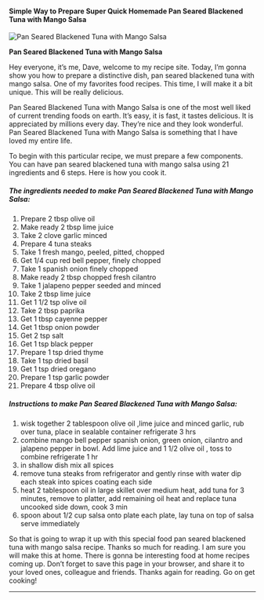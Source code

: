             

#### Simple Way to Prepare Super Quick Homemade Pan Seared Blackened Tuna with Mango Salsa

![Pan Seared Blackened Tuna with Mango Salsa](https://img-global.cpcdn.com/recipes/28685110/751x532cq70/pan-seared-blackened-tuna-with-mango-salsa-recipe-main-photo.jpg)

**Pan Seared Blackened Tuna with Mango Salsa**

Hey everyone, it’s me, Dave, welcome to my recipe site. Today, I’m gonna show you how to prepare a distinctive dish, pan seared blackened tuna with mango salsa. One of my favorites food recipes. This time, I will make it a bit unique. This will be really delicious.

Pan Seared Blackened Tuna with Mango Salsa is one of the most well liked of current trending foods on earth. It’s easy, it is fast, it tastes delicious. It is appreciated by millions every day. They’re nice and they look wonderful. Pan Seared Blackened Tuna with Mango Salsa is something that I have loved my entire life.

To begin with this particular recipe, we must prepare a few components. You can have pan seared blackened tuna with mango salsa using 21 ingredients and 6 steps. Here is how you cook it.

##### The ingredients needed to make Pan Seared Blackened Tuna with Mango Salsa:

1.  Prepare 2 tbsp olive oil
2.  Make ready 2 tbsp lime juice
3.  Take 2 clove garlic minced
4.  Prepare 4 tuna steaks
5.  Take 1 fresh mango, peeled, pitted, chopped
6.  Get 1/4 cup red bell pepper, finely chopped
7.  Take 1 spanish onion finely chopped
8.  Make ready 2 tbsp chopped fresh cilantro
9.  Take 1 jalapeno pepper seeded and minced
10.  Take 2 tbsp lime juice
11.  Get 1 1/2 tsp olive oil
12.  Take 2 tbsp paprika
13.  Get 1 tbsp cayenne pepper
14.  Get 1 tbsp onion powder
15.  Get 2 tsp salt
16.  Get 1 tsp black pepper
17.  Prepare 1 tsp dried thyme
18.  Take 1 tsp dried basil
19.  Get 1 tsp dried oregano
20.  Prepare 1 tsp garlic powder
21.  Prepare 4 tbsp olive oil

##### Instructions to make Pan Seared Blackened Tuna with Mango Salsa:

1.  wisk together 2 tablespoon olive oil ,lime juice and minced garlic, rub over tuna, place in sealable container refrigerate 3 hrs
2.  combine mango bell pepper spanish onion, green onion, cilantro and jalapeno pepper in bowl. Add lime juice and 1 1/2 olive oil , toss to combine refrigerate 1 hr
3.  in shallow dish mix all spices
4.  remove tuna steaks from refrigerator and gently rinse with water dip each steak into spices coating each side
5.  heat 2 tablespoon oil in large skillet over medium heat, add tuna for 3 minutes, remove to platter, add remaining oil heat and replace tuna uncooked side down, cook 3 min
6.  spoon about 1/2 cup salsa onto plate each plate, lay tuna on top of salsa serve immediately

So that is going to wrap it up with this special food pan seared blackened tuna with mango salsa recipe. Thanks so much for reading. I am sure you will make this at home. There is gonna be interesting food at home recipes coming up. Don’t forget to save this page in your browser, and share it to your loved ones, colleague and friends. Thanks again for reading. Go on get cooking!

* * *